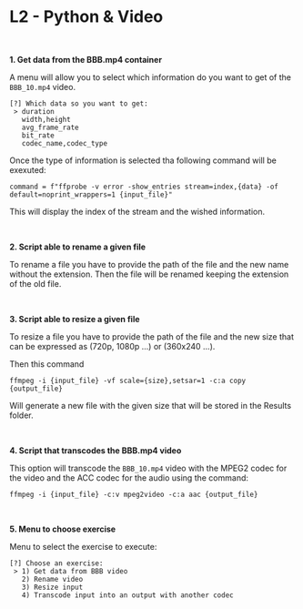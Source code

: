 # L2 - Python & Video

<br/>

**1. Get data from the BBB.mp4 container**

A menu will allow you to select which information do you want to get of the `BBB_10.mp4` video.

```
[?] Which data so you want to get:
 > duration
   width,height
   avg_frame_rate
   bit_rate
   codec_name,codec_type
```
Once the type of information is selected tha following command will be exexuted:

```
command = f"ffprobe -v error -show_entries stream=index,{data} -of default=noprint_wrappers=1 {input_file}"
```

This will display the index of the stream and the wished information.

<br/>

**2. Script able to rename a given file**

To rename a file you have to provide the path of the file and the new name without the extension. Then the file will be renamed keeping the extension of the old file.


<br/>

**3. Script able to resize a given file**

To resize a file you have to provide the path of the file and the new size that can be expressed as (720p, 1080p ...) or (360x240 ...).

Then this command

```
ffmpeg -i {input_file} -vf scale={size},setsar=1 -c:a copy {output_file}
```

Will generate a new file with the given size that will be stored in the Results folder.

<br/>

**4. Script that transcodes the BBB.mp4 video**

This option will transcode the `BBB_10.mp4` video with the MPEG2 codec for the video and the ACC codec for the audio using the command:

```
ffmpeg -i {input_file} -c:v mpeg2video -c:a aac {output_file}
```

<br/>

**5. Menu to choose exercise**

Menu to select the exercise to execute:

```
[?] Choose an exercise:
 > 1) Get data from BBB video
   2) Rename video
   3) Resize input
   4) Transcode input into an output with another codec
```
